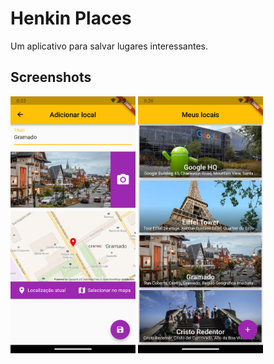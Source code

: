 # Henkin Places

Um aplicativo para salvar lugares interessantes.

## Screenshots

<img src="add.png" alt="add" width="200" /> <img src="list.png" alt="add" width="200" />
